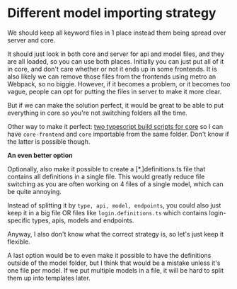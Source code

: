 # Different model importing strategy

We should keep all keyword files in 1 place instead them being spread over server and core.

It should just look in both core and server for api and model files, and they are all loaded, so you can use both places. Initially you can just put all of it in core, and don't care whether or not it ends up in some frontends. It is also likely we can remove those files from the frontends using metro an Webpack, so no biggie. However, if it becomes a problem, or it becomes too vague, people can opt for putting the files in server to make it more clear.

But if we can make the solution perfect, it would be great to be able to put everything in core so you're not switching folders all the time.

Other way to make it perfect: [two typescript build scripts for core](https://stackoverflow.com/questions/68195354/how-to-setup-a-typescript-project-with-multiple-source-dirs-and-separate-compile) so I can have `core-frontend` and `core` importable from the same folder. Don't know if the latter is possible though.

**An even better option**

Optionally, also make it possible to create a [*.]definitions.ts file that contains all definitions in a single file. This would greatly reduce file switching as you are often working on 4 files of a single model, which can be quite annoying.

Instead of splitting it by `type, api, model, endpoints`, you could also just keep it in a big file OR files like `login.definitions.ts` which contains login-specific types, apis, models and endpoints.

Anyway, I also don't know what the correct strategy is, so let's just keep it flexible.

A last option would be to even make it possible to have the definitions outside of the model folder, but I think that would be a mistake unless it's one file per model. If we put multiple models in a file, it will be hard to split them up into templates later.
